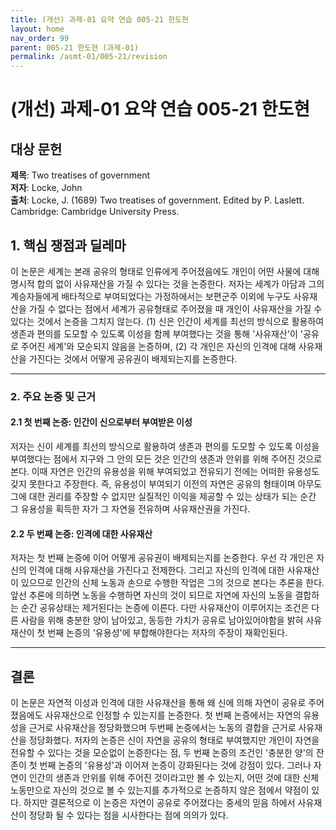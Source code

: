 ```yaml
---
title: (개선) 과제-01 요약 연습 005-21 한도현
layout: home
nav_order: 99
parent: 005-21 한도현 (과제-01)
permalink: /asmt-01/005-21/revision
---
```


# (개선) 과제-01 요약 연습 005-21 한도현 


## 대상 문헌
**제목**: Two treatises of government  
**저자**: Locke, John  
**출처**: Locke, J. (1689) Two treatises of government. Edited by P. Laslett. Cambridge: Cambridge University Press.  

## 1. 핵심 쟁점과 딜레마  
이 논문은 세계는 본래 공유의 형태로 인류에게 주어졌음에도 개인이 어떤 사물에 대해 명시적 합의 없이 사유재산을 가질 수 있다는 것을 논증한다. 저자는 세계가 아담과 그의 계승자들에게 배타적으로 부여되었다는 가정하에서는 보편군주 이외에 누구도 사유재산을 가질 수 없다는 점에서 세계가 공유형태로 주어졌을 때 개인이 사유재산을 가질 수 있다는 것에서 논증을 그치지 않는다. (1) 신은 인간이 세계를 최선의 방식으로 활용하여 생존과 편의를 도모할 수 있도록 이성을 함께 부여했다는 것을 통해 '사유재산'이 '공유로 주어진 세계'와 모순되지 않음을 논증하며, (2) 각 개인은 자신의 인격에 대해 사유재산을 가진다는 것에서 어떻게 공유권이 배제되는지를 논증한다.  

---

### 2. 주요 논증 및 근거  

#### 2.1 첫 번째 논증: 인간이 신으로부터 부여받은 이성  
저자는 신이 세계를 최선의 방식으로 활용하여 생존과 편의를 도모할 수 있도록 이성을 부여했다는 점에서 지구와 그 안의 모든 것은 인간의 생존과 안위를 위해 주어진 것으로 본다. 이때 자연은 인간의 유용성을 위해 부여되었고 전유되기 전에는 어떠한 유용성도 갖지 못한다고 주장한다. 즉, 유용성이 부여되기 이전의 자연은 공유의 형태이며 아무도 그에 대한 권리를 주장할 수 없지만 실질적인 이익을 제공할 수 있는 상태가 되는 순간 그 유용성을 획득한 자가 그 자연을 전유하며 사유재산권을 가진다.

#### 2.2 두 번째 논증: 인격에 대한 사유재산  
저자는 첫 번째 논증에 이어 어떻게 공유권이 배제되는지를 논증한다. 우선 각 개인은 자신의 인격에 대해 사유재산을 가진다고 전제한다. 그리고 자신의 인격에 대한 사유재산이 있으므로 인간의 신체 노동과 손으로 수행한 작업은 그의 것으로 본다는 추론을 한다. 앞선 추론에 의하면 노동을 수행하면 자신의 것이 되므로 자연에 자신의 노동을 결합하는 순간 공유상태는 제거된다는 논증에 이른다. 다만 사유재산이 이루어지는 조건은 다른 사람을 위해 충분한 양이 남아있고, 동등한 가치가 공유로 남아있어야함을 밝혀 사유재산이 첫 번째 논증의 '유용성'에 부합해야한다는 저자의 주장이 재확인된다.

---

## 결론  
이 논문은 자연적 이성과 인격에 대한 사유재산을 통해 왜 신에 의해 자연이 공유로 주어졌음에도 사유재산으로 인정할 수 있는지를 논증한다. 첫 번째 논증에서는 자연의 유용성을 근거로 사유재산을 정당화했으며 두번째 논증에서는 노동의 결합을 근거로 사유재산을 정당화했다. 저자의 논증은 신이 자연을 공유의 형태로 부여했지만 개인이 자연을 전유할 수 있다는 것을 모순없이 논증한다는 점, 두 번째 논증의 조건인 '충분한 양'의 잔존이 첫 번째 논증의 '유용성'과 이어져 논증이 강화된다는 것에 강점이 있다. 그러나 자연이 인간의 생존과 안위를 위해 주어진 것이라고만 볼 수 있는지, 어떤 것에 대한 신체노동만으로 자신의 것으로 볼 수 있는지를 추가적으로 논증하지 않은 점에서 약점이 있다. 하지만 결론적으로 이 논증은 자연이 공유로 주어졌다는 중세의 믿음 하에서 사유재산이 정당화 될 수 있다는 점을 시사한다는 점에 의의가 있다.
